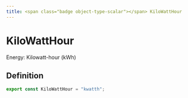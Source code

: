 ```yaml
---
title: <span class="badge object-type-scalar"></span> KiloWattHour
---
```

# <span class="badge object-type-scalar"></span> KiloWattHour

Energy: Kilowatt-hour (kWh)

## Definition

```typescript
export const KiloWattHour = "kwatth";

```
